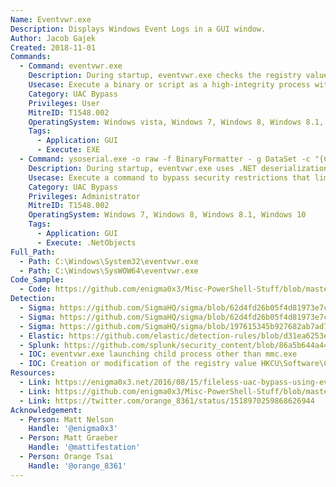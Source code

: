```yaml
---
Name: Eventvwr.exe
Description: Displays Windows Event Logs in a GUI window.
Author: Jacob Gajek
Created: 2018-11-01
Commands:
  - Command: eventvwr.exe
    Description: During startup, eventvwr.exe checks the registry value `HKCU\Software\Classes\mscfile\shell\open\command` for the location of mmc.exe, which is used to open the eventvwr.msc saved console file. If the location of another binary or script is added to this registry value, it will be executed as a high-integrity process without a UAC prompt being displayed to the user.
    Usecase: Execute a binary or script as a high-integrity process without a UAC prompt.
    Category: UAC Bypass
    Privileges: User
    MitreID: T1548.002
    OperatingSystem: Windows vista, Windows 7, Windows 8, Windows 8.1, Windows 10
    Tags:
      - Application: GUI
      - Execute: EXE
  - Command: ysoserial.exe -o raw -f BinaryFormatter - g DataSet -c "{CMD}" > RecentViews & copy RecentViews %LOCALAPPDATA%\Microsoft\EventV~1\RecentViews & eventvwr.exe
    Description: During startup, eventvwr.exe uses .NET deserialization with `%LOCALAPPDATA%\Microsoft\EventV~1\RecentViews` file. This file can be created using https://github.com/pwntester/ysoserial.net
    Usecase: Execute a command to bypass security restrictions that limit the use of command-line interpreters.
    Category: UAC Bypass
    Privileges: Administrator
    MitreID: T1548.002
    OperatingSystem: Windows 7, Windows 8, Windows 8.1, Windows 10
    Tags:
      - Application: GUI
      - Execute: .NetObjects
Full_Path:
  - Path: C:\Windows\System32\eventvwr.exe
  - Path: C:\Windows\SysWOW64\eventvwr.exe
Code_Sample:
  - Code: https://github.com/enigma0x3/Misc-PowerShell-Stuff/blob/master/Invoke-EventVwrBypass.ps1
Detection:
  - Sigma: https://github.com/SigmaHQ/sigma/blob/62d4fd26b05f4d81973e7c8e80d7c1a0c6a29d0e/rules/windows/process_creation/proc_creation_win_uac_bypass_eventvwr.yml
  - Sigma: https://github.com/SigmaHQ/sigma/blob/62d4fd26b05f4d81973e7c8e80d7c1a0c6a29d0e/rules/windows/registry/registry_set/registry_set_uac_bypass_eventvwr.yml
  - Sigma: https://github.com/SigmaHQ/sigma/blob/197615345b927682ab7ad7fa3c5f5bb2ed911eed/rules/windows/file/file_event/file_event_win_uac_bypass_eventvwr.yml
  - Elastic: https://github.com/elastic/detection-rules/blob/d31ea6253ea40789b1fc49ade79b7ec92154d12a/rules/windows/privilege_escalation_uac_bypass_event_viewer.toml
  - Splunk: https://github.com/splunk/security_content/blob/86a5b644a44240f01274c8b74d19a435c7dae66e/detections/endpoint/eventvwr_uac_bypass.yml
  - IOC: eventvwr.exe launching child process other than mmc.exe
  - IOC: Creation or modification of the registry value HKCU\Software\Classes\mscfile\shell\open\command
Resources:
  - Link: https://enigma0x3.net/2016/08/15/fileless-uac-bypass-using-eventvwr-exe-and-registry-hijacking/
  - Link: https://github.com/enigma0x3/Misc-PowerShell-Stuff/blob/master/Invoke-EventVwrBypass.ps1
  - Link: https://twitter.com/orange_8361/status/1518970259868626944
Acknowledgement:
  - Person: Matt Nelson
    Handle: '@enigma0x3'
  - Person: Matt Graeber
    Handle: '@mattifestation'
  - Person: Orange Tsai
    Handle: '@orange_8361'
---
```

